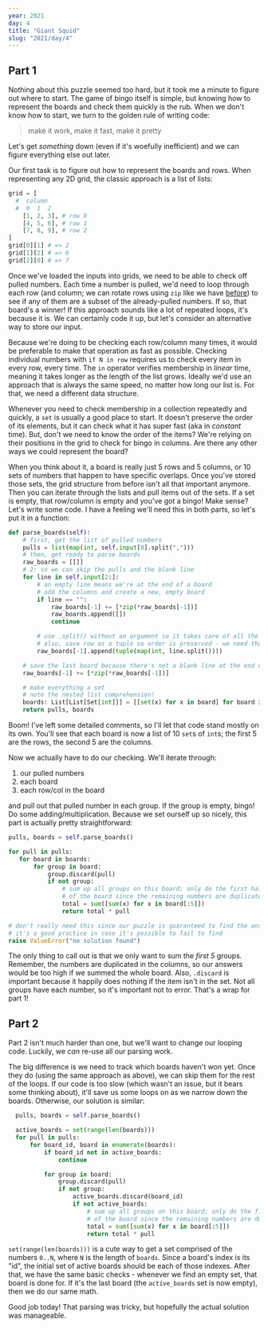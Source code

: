 ```yaml
---
year: 2021
day: 4
title: "Giant Squid"
slug: "2021/day/4"
---
```


## Part 1

Nothing about this puzzle seemed too hard, but it took me a minute to figure out where to start. The game of bingo itself is simple, but knowing how to represent the boards and check them quickly is the rub. When we don't know how to start, we turn to the golden rule of writing code:

> make it work, make it fast, make it pretty

Let's get _something_ down (even if it's woefully inefficient) and we can figure everything else out later.

Our first task is to figure out how to represent the boards and rows. When representing any 2D grid, the classic approach is a list of lists:

```py
grid = [
  #  column
  #  0  1  2
    [1, 2, 3], # row 0
    [4, 5, 6], # row 1
    [7, 8, 9], # row 2
]
grid[0][1] # => 2
grid[1][2] # => 6
grid[2][0] # => 7
```

Once we've loaded the inputs into grids, we need to be able to check off pulled numbers. Each time a number is pulled, we'd need to loop through each row (and column; we can rotate rows using `zip` like we have [before](https://github.com/xavdid/advent-of-code/tree/main/solutions/2021/day_03)) to see if any of them are a subset of the already-pulled numbers. If so, that board's a winner! If this approach sounds like a lot of repeated loops, it's because it is. We can certainly code it up, but let's consider an alternative way to store our input.

Because we're doing to be checking each row/column many times, it would be preferable to make that operation as fast as possible. Checking individual numbers with `if N in row` requires us to check every item in every row, every time. The `in` operator verifies membership in _linear_ time, meaning it takes longer as the length of the list grows. Ideally we'd use an approach that is always the same speed, no matter how long our list is. For that, we need a different data structure.

Whenever you need to check membership in a collection repeatedly and quickly, a `set` is usually a good place to start. It doesn't preserve the order of its elements, but it can check what it has super fast (aka in _constant_ time). But, don't we need to know the order of the items? We're relying on their positions in the grid to check for bingo in columns. Are there any other ways we could represent the board?

When you think about it, a board is really just 5 rows and 5 columns, or 10 sets of numbers that happen to have specific overlaps. Once you've stored those sets, the grid structure from before isn't all that important anymore. Then you can iterate through the lists and pull items out of the sets. If a set is empty, that row/column is empty and you've got a bingo! Make sense? Let's write some code. I have a feeling we'll need this in both parts, so let's put it in a function:

```py
def parse_boards(self):
    # first, get the list of pulled numbers
    pulls = list(map(int, self.input[0].split(",")))
    # then, get ready to parse boards
    raw_boards = [[]]
    # 2: so we can skip the pulls and the blank line
    for line in self.input[2:]:
        # an empty line means we're at the end of a board
        # add the columns and create a new, empty board
        if line == "":
            raw_boards[-1] += [*zip(*raw_boards[-1])]
            raw_boards.append([])
            continue

        # use .split() without an argument so it takes care of all the whitespace
        # also, save row as a tuple so order is preserved - we need that so columns are built right
        raw_boards[-1].append(tuple(map(int, line.split())))

    # save the last board because there's not a blank line at the end of the input
    raw_boards[-1] += [*zip(*raw_boards[-1])]

    # make everything a set
    # note the nested list comprehension!
    boards: List[List[Set[int]]] = [[set(x) for x in board] for board in raw_boards]
    return pulls, boards
```

Boom! I've left some detailed comments, so I'll let that code stand mostly on its own. You'll see that each board is now a list of 10 `set`s of `int`s; the first 5 are the rows, the second 5 are the columns.

Now we actually have to do our checking. We'll iterate through:

1. our pulled numbers
2. each board
3. each row/col in the board

and pull out that pulled number in each group. If the group is empty, bingo! Do some adding/multiplication. Because we set ourself up so nicely, this part is actually pretty straightforward:

```py
pulls, boards = self.parse_boards()

for pull in pulls:
   for board in boards:
       for group in board:
           group.discard(pull)
           if not group:
               # sum up all groups on this board; only do the first half
               # of the board since the remaining numbers are duplicated
               total = sum([sum(x) for x in board[:5]])
               return total * pull

# don't really need this since our puzzle is guaranteed to find the answer, but
# it's a good practice in case it's possible to fail to find
raise ValueError("no solution found")
```

The only thing to call out is that we only want to sum the _first 5_ groups. Remember, the numbers are duplicated in the columns, so our answers would be too high if we summed the whole board. Also, `.discard` is important because it happily does nothing if the item isn't in the set. Not all groups have each number, so it's important not to error. That's a wrap for part 1!

## Part 2

Part 2 isn't much harder than one, but we'll want to change our looping code. Luckily, we _can_ re-use all our parsing work.

The big difference is we need to track which boards haven't won yet. Once they do (using the same approach as above), we can skip them for the rest of the loops. If our code is too slow (which wasn't an issue, but it bears some thinking about), it'll save us some loops on as we narrow down the boards. Otherwise, our solution is similar:

```py
  pulls, boards = self.parse_boards()

  active_boards = set(range(len(boards)))
  for pull in pulls:
      for board_id, board in enumerate(boards):
          if board_id not in active_boards:
              continue

          for group in board:
              group.discard(pull)
              if not group:
                  active_boards.discard(board_id)
                  if not active_boards:
                      # sum up all groups on this board; only do the first half
                      # of the board since the remaining numbers are duplicated
                      total = sum([sum(x) for x in board[:5]])
                      return total * pull
```

`set(range(len(boards)))` is a cute way to get a set comprised of the numbers `0..N`, where `N` is the length of `boards`. Since a board's index is its "id", the initial set of active boards should be each of those indexes. After that, we have the same basic checks - whenever we find an empty set, that board is done for. If it's the last board (the `active_boards` set is now empty), then we do our same math.

Good job today! That parsing was tricky, but hopefully the actual solution was manageable.
